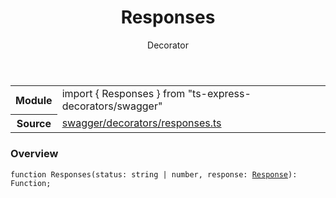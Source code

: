 <header class="symbol-info-header">    <h1 id="responses">Responses</h1>    <label class="symbol-info-type-label decorator">Decorator</label>      </header>
<section class="symbol-info">      <table class="is-full-width">        <tbody>        <tr>          <th>Module</th>          <td>            <div class="lang-typescript">                <span class="token keyword">import</span> { Responses }                 <span class="token keyword">from</span>                 <span class="token string">"ts-express-decorators/swagger"</span>                            </div>          </td>        </tr>        <tr>          <th>Source</th>          <td>            <a href="https://romakita.github.io/ts-express-decorators/#//blob/v2.4.4/src/swagger/decorators/responses.ts#L0-L0">                swagger/decorators/responses.ts            </a>        </td>        </tr>                </tbody>      </table>    </section>

### Overview

<pre><code class="typescript-lang">function <span class="token function">Responses</span><span class="token punctuation">(</span>status<span class="token punctuation">:</span> <span class="token keyword">string</span> | <span class="token keyword">number</span><span class="token punctuation">,</span> response<span class="token punctuation">:</span> <a href="#api/common/mvc/response"><span class="token">Response</span></a><span class="token punctuation">)</span><span class="token punctuation">:</span> Function<span class="token punctuation">;</span></code></pre>
